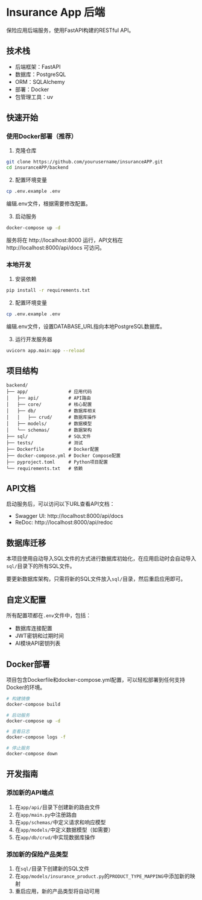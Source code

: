 # Insurance App 后端

保险应用后端服务，使用FastAPI构建的RESTful API。

## 技术栈

- 后端框架：FastAPI
- 数据库：PostgreSQL
- ORM：SQLAlchemy
- 部署：Docker
- 包管理工具：uv

## 快速开始

### 使用Docker部署（推荐）

1. 克隆仓库

```bash
git clone https://github.com/yourusername/insuranceAPP.git
cd insuranceAPP/backend
```

2. 配置环境变量

```bash
cp .env.example .env
```

编辑.env文件，根据需要修改配置。

3. 启动服务

```bash
docker-compose up -d
```

服务将在 http://localhost:8000 运行，API文档在 http://localhost:8000/api/docs 可访问。

### 本地开发

1. 安装依赖

```bash
pip install -r requirements.txt
```

2. 配置环境变量

```bash
cp .env.example .env
```

编辑.env文件，设置DATABASE_URL指向本地PostgreSQL数据库。

3. 运行开发服务器

```bash
uvicorn app.main:app --reload
```

## 项目结构

```
backend/
├── app/               # 应用代码
│   ├── api/           # API路由
│   ├── core/          # 核心配置
│   ├── db/            # 数据库相关
│   │   ├── crud/      # 数据库操作
│   ├── models/        # 数据模型
│   └── schemas/       # 数据架构
├── sql/               # SQL文件
├── tests/             # 测试
├── Dockerfile         # Docker配置
├── docker-compose.yml # Docker Compose配置
├── pyproject.toml     # Python项目配置
└── requirements.txt   # 依赖
```

## API文档

启动服务后，可以访问以下URL查看API文档：

- Swagger UI: http://localhost:8000/api/docs
- ReDoc: http://localhost:8000/api/redoc

## 数据库迁移

本项目使用自动导入SQL文件的方式进行数据库初始化，在应用启动时会自动导入`sql/`目录下的所有SQL文件。

要更新数据库架构，只需将新的SQL文件放入`sql/`目录，然后重启应用即可。

## 自定义配置

所有配置项都在`.env`文件中，包括：

- 数据库连接配置
- JWT密钥和过期时间
- AI模块API密钥列表

## Docker部署

项目包含Dockerfile和docker-compose.yml配置，可以轻松部署到任何支持Docker的环境。

```bash
# 构建镜像
docker-compose build

# 启动服务
docker-compose up -d

# 查看日志
docker-compose logs -f

# 停止服务
docker-compose down
```

## 开发指南

### 添加新的API端点

1. 在`app/api/`目录下创建新的路由文件
2. 在`app/main.py`中注册路由
3. 在`app/schemas/`中定义请求和响应模型
4. 在`app/models/`中定义数据模型（如需要）
5. 在`app/db/crud/`中实现数据库操作

### 添加新的保险产品类型

1. 在`sql/`目录下创建新的SQL文件
2. 在`app/models/insurance_product.py`的`PRODUCT_TYPE_MAPPING`中添加新的映射
3. 重启应用，新的产品类型将自动可用 